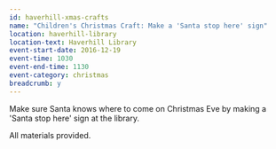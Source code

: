 ```yaml
---
id: haverhill-xmas-crafts
name: "Children's Christmas Craft: Make a 'Santa stop here' sign"
location: haverhill-library
location-text: Haverhill Library
event-start-date: 2016-12-19
event-time: 1030
event-end-time: 1130
event-category: christmas
breadcrumb: y
---
```


Make sure Santa knows where to come on Christmas Eve by making a 'Santa stop here' sign at the library. 

All materials provided.
